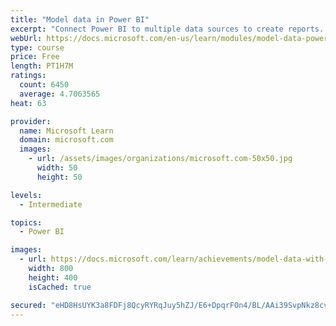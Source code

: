 ```yaml
---
title: "Model data in Power BI"
excerpt: "Connect Power BI to multiple data sources to create reports. Define the relationship between your data sources."
webUrl: https://docs.microsoft.com/en-us/learn/modules/model-data-power-bi/
type: course
price: Free
length: PT1H7M
ratings:
  count: 6450
  average: 4.7063565
heat: 63

provider:
  name: Microsoft Learn
  domain: microsoft.com
  images:
    - url: /assets/images/organizations/microsoft.com-50x50.jpg
      width: 50
      height: 50

levels:
  - Intermediate

topics:
  - Power BI

images:
  - url: https://docs.microsoft.com/learn/achievements/model-data-with-power-bi-desktop-social.png
    width: 800
    height: 400
    isCached: true

secured: "eHD8HsUYK3a8FDFj8QcyRYRqJuy5hZJ/E6+DpqrFOn4/BL/AAi39SvpNkz8cvZhAN7HGBG3puvoVJ2Z0a0fOVyVNqL/tupyKMPBd4wOCJuhMMsOF+0+JCvOtonCtRM/HPFiXCxYz5YMzbs/utoTSde0gl2Q061QskItttghBNBbEYjcWqQ1LFTLrIFXn1Nh5FTQWIJZYbNT87B5/fFb85SBgPXNEgrn1xXdKQylwzIJIY4+7Pgg/7gaA9N1mp5bvM6SnMBaC6xSxEuc5ZqRuDtnB6lQVBiIkCL7Z22lxoi2SvV2H5gjTd1cqC87OEc2LnI/NhWWNsjohWPEqSRQv8OYs9QP2gubH8bFgLbzTAEMcaYhdFOoKXOeq+9xVEDVqVNduuMFB2ekmKoJwHkJCH6Q8MEJNolCeHy5Ow1ZKvB4=;hyJV9cdqD0PvQ5VPCucYsQ=="
---
```


